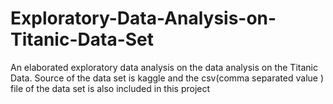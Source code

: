 # Exploratory-Data-Analysis-on-Titanic-Data-Set
An elaborated exploratory data analysis on the data analysis on the Titanic Data. Source of the data set is kaggle and the csv(comma separated value ) file of the data set is also included in this project
